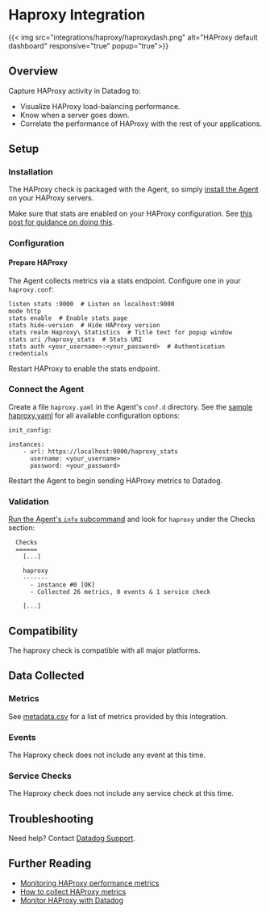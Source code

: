 # Haproxy Integration
{{< img src="integrations/haproxy/haproxydash.png" alt="HAProxy default dashboard" responsive="true" popup="true">}}
## Overview

Capture HAProxy activity in Datadog to:

* Visualize HAProxy load-balancing performance.
* Know when a server goes down.
* Correlate the performance of HAProxy with the rest of your applications.

## Setup
### Installation

The HAProxy check is packaged with the Agent, so simply [install the Agent](https://app.datadoghq.com/account/settings#agent) on your HAProxy servers.

Make sure that stats are enabled on your HAProxy configuration. See [this post for guidance on doing this](https://www.datadoghq.com/blog/how-to-collect-haproxy-metrics/).

### Configuration
#### Prepare HAProxy

The Agent collects metrics via a stats endpoint. Configure one in your `haproxy.conf`:

```
listen stats :9000  # Listen on localhost:9000
mode http
stats enable  # Enable stats page
stats hide-version  # Hide HAProxy version
stats realm Haproxy\ Statistics  # Title text for popup window
stats uri /haproxy_stats  # Stats URI
stats auth <your_username>:<your_password>  # Authentication credentials
```

Restart HAProxy to enable the stats endpoint.

### Connect the Agent

Create a file `haproxy.yaml` in the Agent's `conf.d` directory. See the [sample haproxy.yaml](https://github.com/DataDog/integrations-core/blob/master/haproxy/conf.yaml.example) for all available configuration options:

```
init_config:

instances:
    - url: https://localhost:9000/haproxy_stats
      username: <your_username>
      password: <your_password>
```

Restart the Agent to begin sending HAProxy metrics to Datadog.

### Validation

[Run the Agent's `info` subcommand](https://help.datadoghq.com/hc/en-us/articles/203764635-Agent-Status-and-Information) and look for `haproxy` under the Checks section:

```
  Checks
  ======
    [...]

    haproxy
    -------
      - instance #0 [OK]
      - Collected 26 metrics, 0 events & 1 service check

    [...]
```

## Compatibility
The haproxy check is compatible with all major platforms.

## Data Collected
### Metrics
See [metadata.csv](https://github.com/DataDog/integrations-core/blob/master/haproxy/metadata.csv) for a list of metrics provided by this integration.

### Events
The Haproxy check does not include any event at this time.

### Service Checks
The Haproxy check does not include any service check at this time.

## Troubleshooting
Need help? Contact [Datadog Support](http://docs.datadoghq.com/help/).

## Further Reading

* [Monitoring HAProxy performance metrics](https://www.datadoghq.com/blog/monitoring-haproxy-performance-metrics/)
* [How to collect HAProxy metrics](https://www.datadoghq.com/blog/how-to-collect-haproxy-metrics/)
* [Monitor HAProxy with Datadog](https://www.datadoghq.com/blog/monitor-haproxy-with-datadog/)